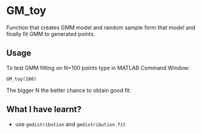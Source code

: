 # GM_toy

Function that creates GMM model and random sample form that model and finally fit GMM to generated points. 

## Usage

To test GMM fitting on N=100 points type in MATLAB Command Window:

```
GM_toy(100) 

```

The bigger N the better chance to obtain good fit.


## What I have learnt?

  * use `gmdistribution` and `gmdistribution.fit`

